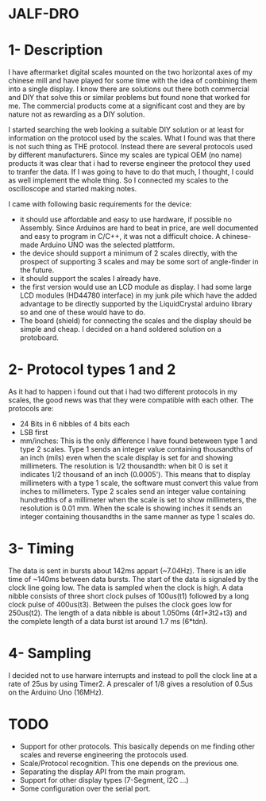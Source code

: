 # JALF-DRO

1- Description
==============

I have aftermarket digital scales mounted on the two horizontal axes of my chinese mill and have played for some time with the idea of combining them into a single display. I know there are solutions out there both commercial and DIY that solve this or similar problems but found none that worked for me. The commercial products come at a significant cost and they are by nature not as rewarding as a DIY solution. 

I started searching the web looking a suitable DIY solution or at least for information on the protocol used by the scales. What I found was that there is not such thing as THE protocol. Instead there are several protocols used by different manufacturers. Since my scales are typical OEM (no name) products it was clear that i had to reverse engineer the protocol they used to tranfer the data. If I was going to have to do that much, I thought, I could as well implement the whole thing. So I connected my scales to the oscilloscope and started making notes.

I came with following basic requirements for the device:
* it should use affordable and easy to use hardware, if possible no Assembly. Since Arduinos are hard to beat in price, are well documented and easy to program in C/C++, it was not a difficult choice. A chinese-made Arduino UNO was the selected plattform.
* the device should support a minimum of 2 scales directly, with the prospect of supporting 3 scales and may be some sort of angle-finder in the future.
* it should support the scales I already have.
* the first version would use an LCD module as display. I had some large LCD modules (HD44780 interface) in my junk pile which have the added advantage to be directly supported by the LiquidCrystal arduino library so and one of these would have to do. 
* The board (shield) for connecting the scales and the display should be simple and cheap. I decided on a hand soldered solution on a protoboard.

2- Protocol types 1 and 2
=========================

As it had to happen i found out that i had two different protocols in my scales, the good news was that they were compatible with each other. The protocols are:

* 24 Bits in 6 nibbles of 4 bits each
* LSB first
* mm/inches: This is the only difference I have found beteween type 1 and type 2 scales. Type 1 sends an integer value containing thousandths of an inch (mils) even when the scale display is set for and showing millimeters. The resolution is 1/2 thousandth: when bit 0 is set it indicates 1/2 thousand of an inch (0.0005'). This means that to display millimeters with a type 1 scale, the software must convert this value from inches to millimeters. 
Type 2 scales send an integer value containing hundredths of a millimeter when the scale is set to show millimeters, the resolution is 0.01 mm. When the scale is showing inches it sends an integer containing thousandths in the same manner as type 1 scales do.  

3- Timing
=========

The data is sent in bursts about 142ms appart (~7.04Hz). There is an idle time of ~140ms between data bursts. The start of the data is signaled by the clock line going low. The data is sampled when the clock is high.
A data nibble consists of three short clock pulses of 100us(t1) followed by a long clock pulse of 400us(t3). Between the pulses the clock goes low for 250us(t2). The length of a data nibble is about 1.050ms (4*t1+3*t2+t3) and the complete length of a data burst ist around 1.7 ms (6*tdn).

4- Sampling
===========

I decided not to use harware interrupts and instead to poll the clock line at a rate of 25us by using Timer2. A prescaler of 1/8 gives a resolution of 0.5us on the Arduino Uno (16MHz).

TODO
====
* Support for other protocols. This basically depends on me finding other scales and reverse engineering the protocols used.
* Scale/Protocol recognition. This one depends on the previous one.
* Separating the display API from the main program.
* Support for other display types (7-Segment, I2C ...)
* Some configuration over the serial port.


